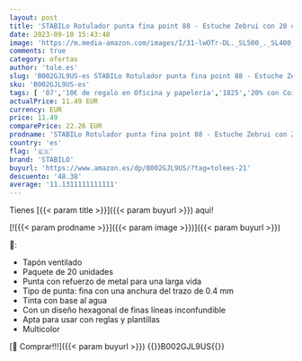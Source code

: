 ```yaml
---
layout: post
title: 'STABILo Rotulador punta fina point 88 - Estuche Zebrui con 20 colores'
date: 2023-09-10 15:43:48
image: 'https://m.media-amazon.com/images/I/31-lwOTr-DL._SL500_._SL400_.jpg'
comments: true
category: ofertas
author: 'tole.es'
slug: 'B002GJL9US-es STABILo Rotulador punta fina point 88 - Estuche Zebrui con...'
sku: 'B002GJL9US-es'
tags: [ '07','10€ de regalo en Oficina y papelería','1825','20% con Coinc','2020','30','Bolígrafos y recambios','Bolígrafos, lápices y útiles de escritura','Descuento de Stabilo!','Oficina y papelería','Oficina y papelería para empresas','Rotuladores de punta fina','STABILO: Esenciales para la Vuelta al Cole','Self Service','Special Features Stores','Vuelta al cole con Stabilo','partition_000','partition_046','rotulador','stabilo','🇪🇸', ]
actualPrice: 11.49 EUR
currency: EUR
price: 11.49
comparePrice: 22.26 EUR
prodname: 'STABILo Rotulador punta fina point 88 - Estuche Zebrui con 20 colores'
country: 'es'
flag: '🇪🇸'
brand: 'STABILO'
buyurl: 'https://www.amazon.es/dp/B002GJL9US/?tag=tolees-21'
descuento: '48.38'
average: '11.1311111111111'
---
```


Tienes [{{< param title >}}]({{< param buyurl >}}) aqui!

[![{{< param prodname >}}]({{< param image >}})]({{< param buyurl >}})

🔎:

- Tapón ventilado
- Paquete de 20 unidades
- Punta con refuerzo de metal para una larga vida
- Tipo de punta: fina con una anchura del trazo de 0.4 mm
- Tinta con base al agua
- Con un diseño hexagonal de finas líneas inconfundible
- Apta para usar con reglas y plantillas
- Multicolor

[🛒 Comprar!!!]({{< param buyurl >}})
{{<world>}}B002GJL9US{{</world>}}

